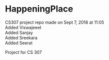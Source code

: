 # HappeningPlace
CS307 project repo made on Sept 7, 2018 at 11:05 <br>
Added Viswajeeet <br>
Added Sanjay <br>
Added Sreekara <br>
Added Seerat <br>

Project for CS 307
